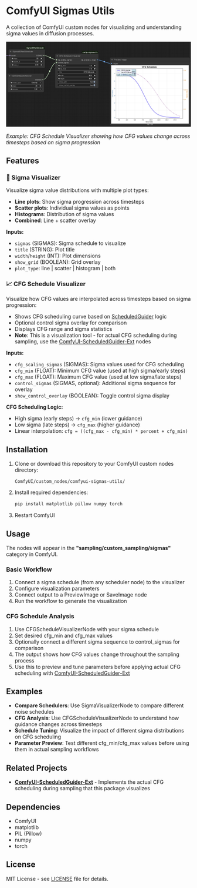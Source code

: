 # ComfyUI Sigmas Utils

A collection of ComfyUI custom nodes for visualizing and understanding sigma values in diffusion processes.

![Example Visualization](example.jpg)

*Example: CFG Schedule Visualizer showing how CFG values change across timesteps based on sigma progression*

## Features

### 🎯 Sigma Visualizer
Visualize sigma value distributions with multiple plot types:
- **Line plots**: Show sigma progression across timesteps
- **Scatter plots**: Individual sigma values as points
- **Histograms**: Distribution of sigma values
- **Combined**: Line + scatter overlay

**Inputs:**
- `sigmas` (SIGMAS): Sigma schedule to visualize
- `title` (STRING): Plot title
- `width`/`height` (INT): Plot dimensions
- `show_grid` (BOOLEAN): Grid overlay
- `plot_type`: line | scatter | histogram | both

### 📈 CFG Schedule Visualizer
Visualize how CFG values are interpolated across timesteps based on sigma progression:
- Shows CFG scheduling curve based on [ScheduledGuider](https://github.com/mfg637/ComfyUI-ScheduledGuider-Ext) logic
- Optional control sigma overlay for comparison
- Displays CFG range and sigma statistics
- **Note**: This is a visualization tool - for actual CFG scheduling during sampling, use the [ComfyUI-ScheduledGuider-Ext](https://github.com/mfg637/ComfyUI-ScheduledGuider-Ext) nodes

**Inputs:**
- `cfg_scaling_sigmas` (SIGMAS): Sigma values used for CFG scheduling
- `cfg_min` (FLOAT): Minimum CFG value (used at high sigma/early steps)
- `cfg_max` (FLOAT): Maximum CFG value (used at low sigma/late steps)
- `control_sigmas` (SIGMAS, optional): Additional sigma sequence for overlay
- `show_control_overlay` (BOOLEAN): Toggle control sigma display

**CFG Scheduling Logic:**
- High sigma (early steps) → `cfg_min` (lower guidance)
- Low sigma (late steps) → `cfg_max` (higher guidance)
- Linear interpolation: `cfg = ((cfg_max - cfg_min) * percent + cfg_min)`

## Installation

1. Clone or download this repository to your ComfyUI custom nodes directory:
   ```
   ComfyUI/custom_nodes/comfyui-sigmas-utils/
   ```

2. Install required dependencies:
   ```bash
   pip install matplotlib pillow numpy torch
   ```

3. Restart ComfyUI

## Usage

The nodes will appear in the **"sampling/custom_sampling/sigmas"** category in ComfyUI.

### Basic Workflow
1. Connect a sigma schedule (from any scheduler node) to the visualizer
2. Configure visualization parameters
3. Connect output to a PreviewImage or SaveImage node
4. Run the workflow to generate the visualization

### CFG Schedule Analysis
1. Use CFGScheduleVisualizerNode with your sigma schedule
2. Set desired cfg_min and cfg_max values  
3. Optionally connect a different sigma sequence to control_sigmas for comparison
4. The output shows how CFG values change throughout the sampling process
5. Use this to preview and tune parameters before applying actual CFG scheduling with [ComfyUI-ScheduledGuider-Ext](https://github.com/mfg637/ComfyUI-ScheduledGuider-Ext)

## Examples

- **Compare Schedulers**: Use SigmaVisualizerNode to compare different noise schedules
- **CFG Analysis**: Use CFGScheduleVisualizerNode to understand how guidance changes across timesteps  
- **Schedule Tuning**: Visualize the impact of different sigma distributions on CFG scheduling
- **Parameter Preview**: Test different cfg_min/cfg_max values before using them in actual sampling workflows

## Related Projects

- **[ComfyUI-ScheduledGuider-Ext](https://github.com/mfg637/ComfyUI-ScheduledGuider-Ext)** - Implements the actual CFG scheduling during sampling that this package visualizes

## Dependencies

- ComfyUI
- matplotlib
- PIL (Pillow)
- numpy
- torch

## License

MIT License - see [LICENSE](LICENSE) file for details.